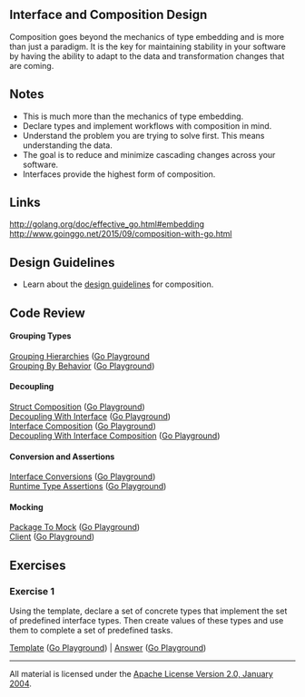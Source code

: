 ## Interface and Composition Design

Composition goes beyond the mechanics of type embedding and is more than just a paradigm. It is the key for maintaining stability in your software by having the ability to adapt to the data and transformation changes that are coming.

## Notes

* This is much more than the mechanics of type embedding.
* Declare types and implement workflows with composition in mind.
* Understand the problem you are trying to solve first. This means understanding the data.
* The goal is to reduce and minimize cascading changes across your software.
* Interfaces provide the highest form of composition.

## Links

http://golang.org/doc/effective_go.html#embedding  
http://www.goinggo.net/2015/09/composition-with-go.html

## Design Guidelines

* Learn about the [design guidelines](../../../reading/design_guidelines.md) for composition.

## Code Review

#### Grouping Types

[Grouping Hierarchies](grouping/example1/example1.go) ([Go Playground](https://play.golang.org/p/ILwHJVtZwR)  
[Grouping By Behavior](grouping/example2/example2.go) ([Go Playground](https://play.golang.org/p/4o94KrB7-3))  

#### Decoupling

[Struct Composition](decoupling/example1/example1.go) ([Go Playground](https://play.golang.org/p/axLYwteYkK))  
[Decoupling With Interface](decoupling/example2/example2.go) ([Go Playground](https://play.golang.org/p/EnzMrT7Fdo))  
[Interface Composition](decoupling/example3/example3.go) ([Go Playground](https://play.golang.org/p/ES4BOnDX6O))  
[Decoupling With Interface Composition](example4/example4.go) ([Go Playground](https://play.golang.org/p/ufFSFxCdEs))  

#### Conversion and Assertions

[Interface Conversions](assertions/example1/example1.go) ([Go Playground](https://play.golang.org/p/2K2svo0MR0))  
[Runtime Type Assertions](assertions/example2/example2.go) ([Go Playground](https://play.golang.org/p/tr-RGBxES-))

#### Mocking

[Package To Mock](mocking/example1/pubsub/pubsub.go) ([Go Playground](https://play.golang.org/p/3a_zYeR8M7))  
[Client](mocking/example1/example1.go) ([Go Playground](https://play.golang.org/p/guvjysMjgb))

## Exercises

### Exercise 1

Using the template, declare a set of concrete types that implement the set of predefined interface types. Then create values of these types and use them to complete a set of predefined tasks.

[Template](exercises/template1/template1.go) ([Go Playground](https://play.golang.org/p/x6sO5GKkrs)) | 
[Answer](exercises/exercise1/exercise1.go) ([Go Playground](https://play.golang.org/p/XJeRRunNE2))
___
All material is licensed under the [Apache License Version 2.0, January 2004](http://www.apache.org/licenses/LICENSE-2.0).

